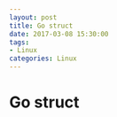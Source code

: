 ```yaml
---
layout: post
title: Go struct
date: 2017-03-08 15:30:00
tags:
- Linux
categories: Linux
---
```


# Go struct


